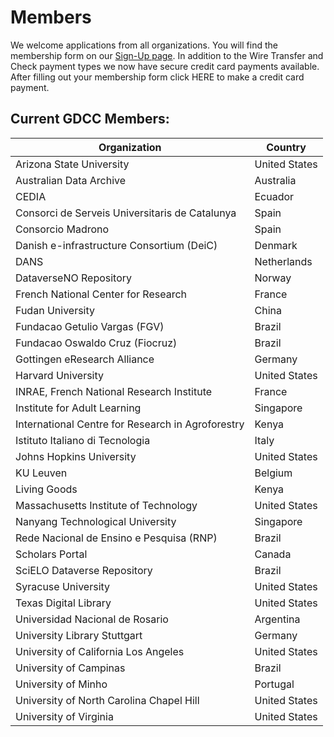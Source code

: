 # Members
We welcome applications from all organizations. You will find the membership form on our [Sign-Up page](https://www.gdcc.io/sign-up.html).
In addition to the Wire Transfer and Check payment types we now have secure credit card payments available. After filling out your membership form click HERE to make a credit card payment.
## Current GDCC Members:
| Organization | Country |
|--|--|
| Arizona State University | United States |
| Australian Data Archive | Australia |
| CEDIA | Ecuador |
| Consorci de Serveis Universitaris de Catalunya | Spain |
| Consorcio Madrono | Spain |
| Danish e-infrastructure Consortium (DeiC) | Denmark |
| DANS | Netherlands |
| DataverseNO Repository | Norway |
| French National Center for Research | France |
| Fudan University | China |
| Fundacao Getulio Vargas (FGV) | Brazil |
| Fundacao Oswaldo Cruz (Fiocruz) | Brazil |
| Gottingen eResearch Alliance | Germany |
| Harvard University | United States |
| INRAE, French National Research Institute | France |
| Institute for Adult Learning | Singapore |
| International Centre for Research in Agroforestry | Kenya |
| Istituto Italiano di Tecnologia | Italy |
| Johns Hopkins University | United States |
| KU Leuven | Belgium |
| Living Goods | Kenya |
| Massachusetts Institute of Technology | United States |
| Nanyang Technological University | Singapore |
| Rede Nacional de Ensino e Pesquisa (RNP) | Brazil |
| Scholars Portal | Canada |
| SciELO Dataverse Repository | Brazil |
| Syracuse University | United States |
| Texas Digital Library | United States |
| Universidad Nacional de Rosario | Argentina |
| University Library Stuttgart | Germany |
| University of California Los Angeles | United States |
| University of Campinas | Brazil |
| University of Minho | Portugal |
| University of North Carolina Chapel Hill | United States |
| University of Virginia | United States |
